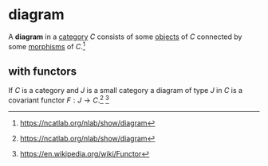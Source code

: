 # diagram

A **diagram** in a [category](/math/category-theory/category.md) $C$ consists of
some [objects](/math/category-theory/category.md) of $C$ connected by some
[morphisms](/math/category-theory/category.md) of $C$.[^1]

## with functors

If $C$ is a category and $J$ is a small category a diagram of type $J$ in $C$ is
a covariant functor $F: J \to C$.[^1] [^2]

[^1]: https://ncatlab.org/nlab/show/diagram
[^2]: https://en.wikipedia.org/wiki/Functor
